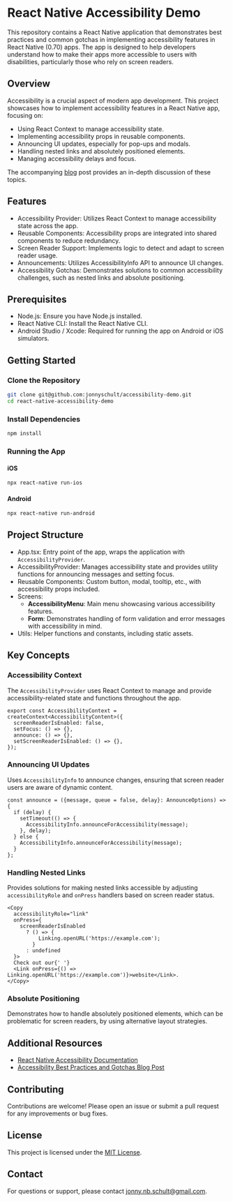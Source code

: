 ﻿# React Native Accessibility Demo

This repository contains a React Native application that demonstrates best practices and common gotchas in implementing accessibility features in React Native (0.70) apps. The app is designed to help developers understand how to make their apps more accessible to users with disabilities, particularly those who rely on screen readers.

## Overview

Accessibility is a crucial aspect of modern app development. This project showcases how to implement accessibility features in a React Native app, focusing on:

- Using React Context to manage accessibility state.
- Implementing accessibility props in reusable components.
- Announcing UI updates, especially for pop-ups and modals.
- Handling nested links and absolutely positioned elements.
- Managing accessibility delays and focus.

The accompanying [blog](https://www.yeti.co/blog/accessibility-first-in-react-native) post provides an in-depth discussion of these topics.

## Features

- Accessibility Provider: Utilizes React Context to manage accessibility state across the app.
- Reusable Components: Accessibility props are integrated into shared components to reduce redundancy.
- Screen Reader Support: Implements logic to detect and adapt to screen reader usage.
- Announcements: Utilizes AccessibilityInfo API to announce UI changes.
- Accessibility Gotchas: Demonstrates solutions to common accessibility challenges, such as nested links and absolute positioning.

## Prerequisites

- Node.js: Ensure you have Node.js installed.
- React Native CLI: Install the React Native CLI.
- Android Studio / Xcode: Required for running the app on Android or iOS simulators.

## Getting Started

### Clone the Repository

```bash
git clone git@github.com:jonnyschult/accessibility-demo.git
cd react-native-accessibility-demo
```

### Install Dependencies

```bash
npm install
```

### Running the App

#### iOS

```bash
npx react-native run-ios
```

#### Android

```bash
npx react-native run-android
```

## Project Structure

- App.tsx: Entry point of the app, wraps the application with `AccessibilityProvider`.
- AccessibilityProvider: Manages accessibility state and provides utility functions for announcing messages and setting focus.
- Reusable Components: Custom button, modal, tooltip, etc., with accessibility props included.
- Screens:
  - **AccessibilityMenu**: Main menu showcasing various accessibility features.
  - **Form**: Demonstrates handling of form validation and error messages with accessibility in mind.
- Utils: Helper functions and constants, including static assets.

## Key Concepts

### Accessibility Context

The `AccessibilityProvider` uses React Context to manage and provide accessibility-related state and functions throughout the app.

```tsx
export const AccessibilityContext = createContext<AccessibilityContent>({
  screenReaderIsEnabled: false,
  setFocus: () => {},
  announce: () => {},
  setScreenReaderIsEnabled: () => {},
});
```

### Announcing UI Updates

Uses `AccessibilityInfo` to announce changes, ensuring that screen reader users are aware of dynamic content.

```tsx
const announce = ({message, queue = false, delay}: AnnounceOptions) => {
  if (delay) {
    setTimeout(() => {
      AccessibilityInfo.announceForAccessibility(message);
    }, delay);
  } else {
    AccessibilityInfo.announceForAccessibility(message);
  }
};
```

### Handling Nested Links

Provides solutions for making nested links accessible by adjusting `accessibilityRole` and `onPress` handlers based on screen reader status.

```tsx
<Copy
  accessibilityRole="link"
  onPress={
    screenReaderIsEnabled
      ? () => {
          Linking.openURL('https://example.com');
        }
      : undefined
  }>
  Check out our{' '}
  <Link onPress={() => Linking.openURL('https://example.com')}>website</Link>.
</Copy>
```

### Absolute Positioning

Demonstrates how to handle absolutely positioned elements, which can be problematic for screen readers, by using alternative layout strategies.

## Additional Resources

- [React Native Accessibility Documentation](https://reactnative.dev/docs/0.70/accessibility)
- [Accessibility Best Practices and Gotchas Blog Post](https://www.yeti.co/blog/accessibility-first-in-react-native)

## Contributing

Contributions are welcome! Please open an issue or submit a pull request for any improvements or bug fixes.

## License

This project is licensed under the [MIT License](https://opensource.org/license/mit).

## Contact

For questions or support, please contact <jonny.nb.schult@gmail.com>.
